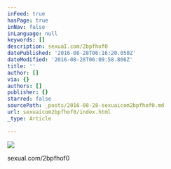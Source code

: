 ```yaml
---
inFeed: true
hasPage: true
inNav: false
inLanguage: null
keywords: []
description: sexuaI.com/2bpfhof0
datePublished: '2016-08-28T06:16:20.050Z'
dateModified: '2016-08-28T06:09:58.806Z'
title: ''
author: []
via: {}
authors: []
publisher: {}
starred: false
sourcePath: _posts/2016-08-28-sexuaicom2bpfhof0.md
url: sexuaicom2bpfhof0/index.html
_type: Article

---
```

![](https://the-grid-user-content.s3-us-west-2.amazonaws.com/cc9f392d-1695-4612-b606-f8fdb8f45cd6.jpg)

sexuaI.com/2bpfhof0